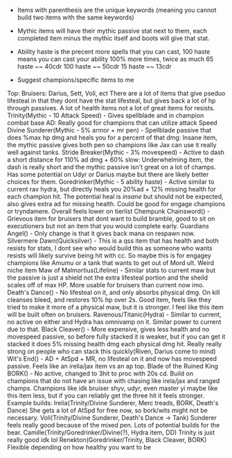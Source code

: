 - Items with parenthesis are the unique keywords (meaning you cannot build two items with the same keywords)

- Mythic items will have their mythic passive stat next to them, each completed item minus the mythic itself  and boots
  will give that stat.

- Ability haste is the precent more spells that you can cast, 100 haste means you can cast your ability 100% more times, twice as much
  65 haste ~~ 40cdr
  100 haste ~~ 50cdr
  15 haste ~~ 13cdr

- Suggest champions/specific items to me

Top:
    Bruisers: Darius, Sett, Voli, ect
        There are a lot of items that give pseduo lifesteal in that they dont have the stat lifesteal, but gives back a lot of hp
        through passives. A lot of health items not a lot of great items for resists.
            Trinity(Mythic - 10 Attack Speed) - Gives spellblade and in champion combat base AD: Really good for champions 
                                                that can utilize attack Speed
            Divine Sunderer(Mythic - 5% armor + mr pen) - Spellblade passive that does %max hp dmg and heals you for a percent of
                                                that dmg: Insane item, the mythic passive gives both pen so champions like Jax
                                                can use it really well against tanks.
            Stride Breaker(Mythic - 3% movespeed) - Active to dash a short distance for 110% ad dmg + 60% slow: Underwhelming item,
                                                the dash is really short and the mythic passive isn't great on a lot of champs. Has
                                                some potential on Udyr or Darius maybe but there are likely better choices for them.
            Goredrinker(Mythic - 5 ability haste) - Active similar to current rav hydra, but directly heals you 20%ad + 12% missing health
                                                for each champion hit. The potential heal is _insane_ but should not be expected, also gives
                                                extra ad for missing health. Could be good for engage champions or tryndamere. Overall feels
                                                lower on tierlist
            Chempunk Chainsword() - Grievous item for bruisers that dont want to build bramble, good to sit on executioners but not an item that
                                                you would complete early.
            Guardians Angel() - Only change is that it gives back mana on respawn now.
            Silvermere Dawn(Quicksilver) - This is a qss item that has health and both resists for stats, I dont see who would build this as someone
                                                who wants resists will likely survive being hit with cc. So maybe this is for engagey champions like 
                                                Amumu or a tank that wants to get out of Mord ult. Weird niche item
            Maw of Malmortius(Lifeline) - Similar stats to current maw but the passive is just a shield not the extra lifesteal portion and the sheild scales
                                                off of max HP. More usable for bruisers than current now imo.
            Death's Dance() - No lifesteal on it, and only absorbs physical dmg. On kill cleanses bleed, and restores 10% hp over 2s. Good item, feels like they
                                                tried to make it more of a physical maw, but it is stronger. I feel like this item will be built often on bruisers.
            Ravenous/Titanic(Hydra) - Similar to current, no active on either and Hydra has omnivamp on it. Similar power to current due to that.
            Black Cleaver() - More expensive, gives less health and no movespeed passive, so before fully stacked it is weaker, but if you can get it stacked it does
                                                5% missing health dmg each physical dmg hit. Really really strong on people who can stack this quickly(Riven, Darius come to mind)
            Wit's End() - AD + AtSpd + MR, no lifesteal on it and now has movespeed passive. Feels like an irelia/jax item vs an ap top.
            Blade of the Ruined King BORK() - No active, changed to 3hit to proc with 20s cd. Build on champions that do not have an issue with chasing like irela/jax 
                                                and ranged champs. Champions like idk bruiser shyv, udyr, even master yi maybe like this item less, but if you can reliably
                                                get the three hit it feels stronger.
        Example builds: 
            Irelia(Trinity/Divine Sunderer, Merc treads, BORK, Death's Dance) She gets a lot of AtSpd for free now, so bork/wits might not be necessary.
            Voli(Trinity/Divine Sunderer, Death's Dance -> Tank) Sunderer feels really good because of the mixed pen. Lots of potential builds for the bear.
            Camille(Trinity/Goredrinker/Divine(?), Hydra item, DD) Trinity is just really good idk lol
            Renekton(Goredrinker/Trinity, Black Cleaver, BORK) Flexible depending on how healthy you want to be

